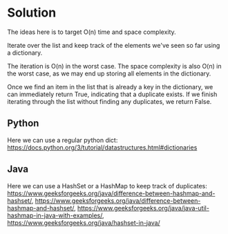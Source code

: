 # Solution

The ideas here is to target O(n) time and space complexity.

Iterate over the list and keep track of the elements we've seen so far using a dictionary.

The iteration is O(n) in the worst case. The space complexity is also O(n) in the worst case, as we may end up storing all elements in the dictionary.

Once we find an item in the list that is already a key in the dictionary, we can immediately return True, indicating that a duplicate exists. If we finish iterating through the list without finding any duplicates, we return False.

## Python

Here we can use a regular python dict: https://docs.python.org/3/tutorial/datastructures.html#dictionaries

## Java

Here we can use a HashSet or a HashMap to keep track of duplicates: https://www.geeksforgeeks.org/java/difference-between-hashmap-and-hashset/, https://www.geeksforgeeks.org/java/difference-between-hashmap-and-hashset/, https://www.geeksforgeeks.org/java/java-util-hashmap-in-java-with-examples/, https://www.geeksforgeeks.org/java/hashset-in-java/



